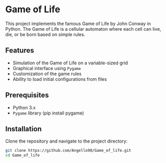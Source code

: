 # Game of Life

This project implements the famous Game of Life by John Conway in Python. The Game of Life is a cellular automaton where each cell can live, die, or be born based on simple rules.

## Features

- Simulation of the Game of Life on a variable-sized grid
- Graphical interface using `Pygame`
- Customization of the game rules
- Ability to load initial configurations from files

## Prerequisites

- Python 3.x
- `Pygame` library (pip install pygame)

## Installation

Clone the repository and navigate to the project directory:

```bash
git clone https://github.com/Angello90/Game_of_life.git
cd Game_of_life
```